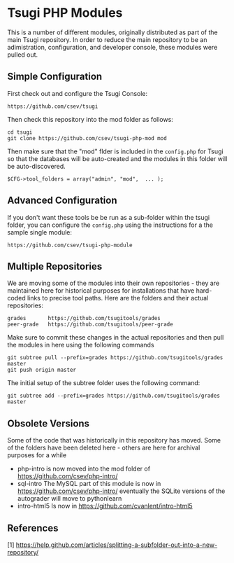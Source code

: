 
Tsugi PHP Modules
=================

This is a number of different modules, originally distributed as part of the
main Tsugi repository.  In order to reduce the main repository to be an 
adimistration, configuration, and developer console, these modules 
were pulled out.

Simple Configuration
--------------------

First check out and configure the Tsugi Console:

    https://github.com/csev/tsugi

Then check this repository into the mod folder as follows:

    cd tsugi
    git clone https://github.com/csev/tsugi-php-mod mod

Then make sure that the "mod" flder is included in the `config.php`
for Tsugi so that the databases will be auto-created and the modules
in this folder will be auto-discovered.

    $CFG->tool_folders = array("admin", "mod",  ... );

Advanced Configuration
----------------------

If you don't want these tools be be run as a sub-folder within the 
tsugi folder, you can configure the `config.php` using the instructions
for a the sample single module:

    https://github.com/csev/tsugi-php-module

Multiple Repositories
---------------------

We are moving some of the modules into their own repositories - they 
are maintained here for historical purposes for installations that have
hard-coded links to precise tool paths.  Here are the folders and their
actual repositories:

    grades       https://github.com/tsugitools/grades
    peer-grade   https://github.com/tsugitools/peer-grade

Make sure to commit these changes in the actual repositories and then
pull the modules in here using the following commands

    git subtree pull --prefix=grades https://github.com/tsugitools/grades master
    git push origin master

The initial setup of the subtree folder uses the following command:

    git subtree add --prefix=grades https://github.com/tsugitools/grades master

Obsolete Versions
-----------------

Some of the code that was historically in this repository has moved.  Some of
the folders have been deleted here - others are here for archival purposes
for a while

* php-intro is now moved into the mod folder of https://github.com/csev/php-intro/
* sql-intro The MySQL part of this module is now in https://github.com/csev/php-intro/
eventually the SQLite versions of the autograder will move to pythonlearn
* intro-html5 Is now in https://github.com/cvanlent/intro-html5

References
----------

[1] https://help.github.com/articles/splitting-a-subfolder-out-into-a-new-repository/

